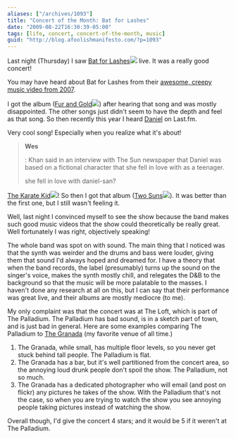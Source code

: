 ```yaml
---
aliases: ["/archives/1093"]
title: "Concert of the Month: Bat for Lashes"
date: "2009-08-22T16:30:39-05:00"
tags: [life, concert, concert-of-the-month, music]
guid: "http://blog.afoolishmanifesto.com/?p=1093"
---
```

Last night (Thursday) I saw [Bat for Lashes](http://www.amazon.com/gp/redirect.html?ie=UTF8&location=http%3A%2F%2Fwww.amazon.com%2Fgp%2Fentity%2FBat-for-Lashes%2FB00197K9W2%3Fie%3DUTF8%26ref%255F%3Dntt%255Fmus%255Fgen%255Fpel&tag=afooman-20&linkCode=ur2&camp=1789&creative=390957)![](https://www.assoc-amazon.com/e/ir?t=afooman-20&l=ur2&o=1) live. It was a really good concert!

You may have heard about Bat for Lashes from their [awesome, creepy music video from 2007](https://vimeo.com/14454515).

I got the album ([Fur and Gold](http://www.amazon.com/gp/product/B000RHRFUO?ie=UTF8&tag=afooman-20&linkCode=as2&camp=1789&creative=390957&creativeASIN=B000RHRFUO)![](http://www.assoc-amazon.com/e/ir?t=afooman-20&l=as2&o=1&a=B000RHRFUO)) after hearing that song and was mostly disappointed. The other songs just didn't seem to have the depth and feel as that song. So then recently this year I heard [Daniel](https://www.youtube.com/watch?v=00ZHah-c0hQ) on Last.fm.

Very cool song! Especially when you realize what it's about!

> **Wes**
>
> : Khan said in an interview with The Sun newspaper that Daniel was based on a fictional character that she fell in love with as a teenager.
>
> she fell in love with daniel-san?

[The Karate Kid](http://www.amazon.com/gp/product/B0008JIJ2E?ie=UTF8&tag=afooman-20&linkCode=as2&camp=1789&creative=390957&creativeASIN=B0008JIJ2E)![](http://www.assoc-amazon.com/e/ir?t=afooman-20&l=as2&o=1&a=B0008JIJ2E)! So then I got that album ([Two Suns](http://www.amazon.com/gp/product/B001RQ0SJO?ie=UTF8&tag=afooman-20&linkCode=as2&camp=1789&creative=390957&creativeASIN=B001RQ0SJO)![](http://www.assoc-amazon.com/e/ir?t=afooman-20&l=as2&o=1&a=B001RQ0SJO)). It was better than the first one, but I still wasn't feeling it.

Well, last night I convinced myself to see the show because the band makes such good music videos that the show could theoretically be really great. Well fortunately I was right, objectively speaking!

The whole band was spot on with sound. The main thing that I noticed was that the synth was weirder and the drums and bass were louder, giving them that sound I'd always hoped and dreamed for. I have a theory that when the band records, the label (presumably) turns up the sound on the singer's voice, makes the synth mostly chill, and relegates the D&B to the background so that the music will be more palatable to the masses. I haven't done any research at all on this, but I can say that their performance was great live, and their albums are mostly mediocre (to me).

My only complaint was that the concert was at The Loft, which is part of The Palladium. The Palladium has bad sound, is in a sketch part of town, and is just bad in general. Here are some examples comparing The Palladium to [The Granada](http://www.granadatheater.com/) (my favorite venue of all time.)

1. The Granada, while small, has multiple floor levels, so you never get stuck behind tall people. The Palladium is flat.
2. The Granada has a bar, but it's well partitioned from the concert area, so the annoying loud drunk people don't spoil the show. The Palladium, not so much.
3. The Granada has a dedicated photographer who will email (and post on flickr) any pictures he takes of the show. With the Palladium that's not the case, so when you are trying to watch the show you see annoying people taking pictures instead of watching the show.

Overall though, I'd give the concert 4 stars; and it would be 5 if it weren't at The Palladium.

